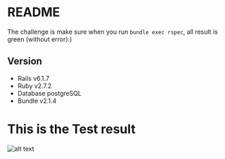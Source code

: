 # README

The challenge is make sure when you run `bundle exec rspec`, all result is green (without error):) 

## Version
* Rails v6.1.7
* Ruby v2.7.2
* Database postgreSQL
* Bundle v2.1.4


# This is the Test result
![alt text](https://github.com/Virtuozs/blob/messenger-api/test.png?raw=true)